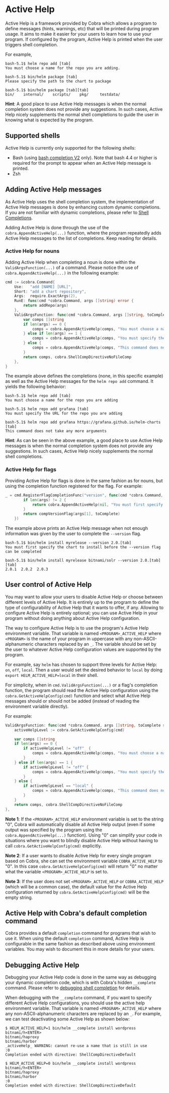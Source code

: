# Active Help

Active Help is a framework provided by Cobra which allows a program to define messages (hints, warnings, etc) that will be printed during program usage.  It aims to make it easier for your users to learn how to use your program.  If configured by the program, Active Help is printed when the user triggers shell completion.

For example, 
```
bash-5.1$ helm repo add [tab]
You must choose a name for the repo you are adding.

bash-5.1$ bin/helm package [tab]
Please specify the path to the chart to package

bash-5.1$ bin/helm package [tab][tab]
bin/    internal/    scripts/    pkg/     testdata/
```

**Hint**: A good place to use Active Help messages is when the normal completion system does not provide any suggestions. In such cases, Active Help nicely supplements the normal shell completions to guide the user in knowing what is expected by the program.
## Supported shells

Active Help is currently only supported for the following shells:
- Bash (using [bash completion V2](completions/_index.md#bash-completion-v2) only). Note that bash 4.4 or higher is required for the prompt to appear when an Active Help message is printed.
- Zsh

## Adding Active Help messages

As Active Help uses the shell completion system, the implementation of Active Help messages is done by enhancing custom dynamic completions.  If you are not familiar with dynamic completions, please refer to [Shell Completions](completions/_index.md).

Adding Active Help is done through the use of the `cobra.AppendActiveHelp(...)` function, where the program repeatedly adds Active Help messages to the list of completions.  Keep reading for details.

### Active Help for nouns

Adding Active Help when completing a noun is done within the `ValidArgsFunction(...)` of a command.  Please notice the use of `cobra.AppendActiveHelp(...)` in the following example:

```go
cmd := &cobra.Command{
	Use:   "add [NAME] [URL]",
	Short: "add a chart repository",
	Args:  require.ExactArgs(2),
	RunE: func(cmd *cobra.Command, args []string) error {
		return addRepo(args)
	},
	ValidArgsFunction: func(cmd *cobra.Command, args []string, toComplete string) ([]string, cobra.ShellCompDirective) {
		var comps []string
		if len(args) == 0 {
			comps = cobra.AppendActiveHelp(comps, "You must choose a name for the repo you are adding")
		} else if len(args) == 1 {
			comps = cobra.AppendActiveHelp(comps, "You must specify the URL for the repo you are adding")
		} else {
			comps = cobra.AppendActiveHelp(comps, "This command does not take any more arguments")
		}
		return comps, cobra.ShellCompDirectiveNoFileComp
	},
}
```
The example above defines the completions (none, in this specific example) as well as the Active Help messages for the `helm repo add` command.  It yields the following behavior:
```
bash-5.1$ helm repo add [tab]
You must choose a name for the repo you are adding

bash-5.1$ helm repo add grafana [tab]
You must specify the URL for the repo you are adding

bash-5.1$ helm repo add grafana https://grafana.github.io/helm-charts [tab]
This command does not take any more arguments
```
**Hint**: As can be seen in the above example, a good place to use Active Help messages is when the normal completion system does not provide any suggestions. In such cases, Active Help nicely supplements the normal shell completions.

### Active Help for flags

Providing Active Help for flags is done in the same fashion as for nouns, but using the completion function registered for the flag.  For example:
```go
_ = cmd.RegisterFlagCompletionFunc("version", func(cmd *cobra.Command, args []string, toComplete string) ([]string, cobra.ShellCompDirective) {
		if len(args) != 2 {
			return cobra.AppendActiveHelp(nil, "You must first specify the chart to install before the --version flag can be completed"), cobra.ShellCompDirectiveNoFileComp
		}
		return compVersionFlag(args[1], toComplete)
	})
```
The example above prints an Active Help message when not enough information was given by the user to complete the `--version` flag.
```
bash-5.1$ bin/helm install myrelease --version 2.0.[tab]
You must first specify the chart to install before the --version flag can be completed

bash-5.1$ bin/helm install myrelease bitnami/solr --version 2.0.[tab][tab]
2.0.1  2.0.2  2.0.3
```

## User control of Active Help

You may want to allow your users to disable Active Help or choose between different levels of Active Help.  It is entirely up to the program to define the type of configurability of Active Help that it wants to offer, if any.
Allowing to configure Active Help is entirely optional; you can use Active Help in your program without doing anything about Active Help configuration.

The way to configure Active Help is to use the program's Active Help environment
variable.  That variable is named `<PROGRAM>_ACTIVE_HELP` where `<PROGRAM>` is the name of your 
program in uppercase with any non-ASCII-alphanumeric characters replaced by an `_`.  The variable should be set by the user to whatever
Active Help configuration values are supported by the program.

For example, say `helm` has chosen to support three levels for Active Help: `on`, `off`, `local`.  Then a user
would set the desired behavior to `local` by doing `export HELM_ACTIVE_HELP=local` in their shell.

For simplicity, when in `cmd.ValidArgsFunction(...)` or a flag's completion function, the program should read the
Active Help configuration using the `cobra.GetActiveHelpConfig(cmd)` function and select what Active Help messages
should or should not be added (instead of reading the environment variable directly).

For example:
```go
ValidArgsFunction: func(cmd *cobra.Command, args []string, toComplete string) ([]string, cobra.ShellCompDirective) {
	activeHelpLevel := cobra.GetActiveHelpConfig(cmd)

	var comps []string
	if len(args) == 0 {
		if activeHelpLevel != "off"  {
			comps = cobra.AppendActiveHelp(comps, "You must choose a name for the repo you are adding")
		}
	} else if len(args) == 1 {
		if activeHelpLevel != "off" {
			comps = cobra.AppendActiveHelp(comps, "You must specify the URL for the repo you are adding")
		}
	} else {
		if activeHelpLevel == "local" {
			comps = cobra.AppendActiveHelp(comps, "This command does not take any more arguments")
		}
	}
	return comps, cobra.ShellCompDirectiveNoFileComp
},
```
**Note 1**: If the `<PROGRAM>_ACTIVE_HELP` environment variable is set to the string "0", Cobra will automatically disable all Active Help output (even if some output was specified by the program using the `cobra.AppendActiveHelp(...)` function).  Using "0" can simplify your code in situations where you want to blindly disable Active Help without having to call `cobra.GetActiveHelpConfig(cmd)` explicitly.

**Note 2**: If a user wants to disable Active Help for every single program based on Cobra, she can set the environment variable `COBRA_ACTIVE_HELP` to "0".  In this case `cobra.GetActiveHelpConfig(cmd)` will return "0" no matter what the variable `<PROGRAM>_ACTIVE_HELP` is set to.

**Note 3**: If the user does not set `<PROGRAM>_ACTIVE_HELP` or `COBRA_ACTIVE_HELP` (which will be a common case), the default value for the Active Help configuration returned by `cobra.GetActiveHelpConfig(cmd)` will be the empty string. 
## Active Help with Cobra's default completion command

Cobra provides a default `completion` command for programs that wish to use it.
When using the default `completion` command, Active Help is configurable in the same
fashion as described above using environment variables.  You may wish to document this in more
details for your users.

## Debugging Active Help

Debugging your Active Help code is done in the same way as debugging your dynamic completion code, which is with Cobra's hidden `__complete` command.  Please refer to [debugging shell completion](completions/_index.md#debugging) for details.

When debugging with the `__complete` command, if you want to specify different Active Help configurations, you should use the active help environment variable.  That variable is named `<PROGRAM>_ACTIVE_HELP` where any non-ASCII-alphanumeric characters are replaced by an `_`.  For example, we can test deactivating some Active Help as shown below:
```
$ HELM_ACTIVE_HELP=1 bin/helm __complete install wordpress bitnami/h<ENTER>
bitnami/haproxy
bitnami/harbor
_activeHelp_ WARNING: cannot re-use a name that is still in use
:0
Completion ended with directive: ShellCompDirectiveDefault

$ HELM_ACTIVE_HELP=0 bin/helm __complete install wordpress bitnami/h<ENTER>
bitnami/haproxy
bitnami/harbor
:0
Completion ended with directive: ShellCompDirectiveDefault
```
